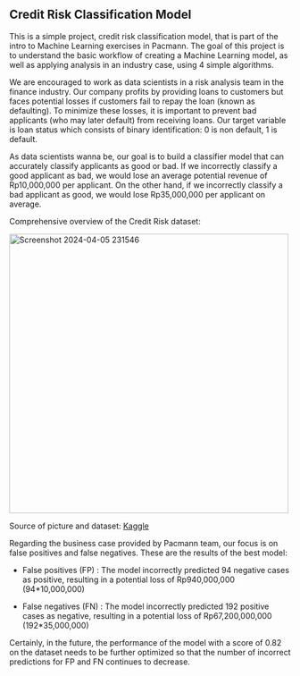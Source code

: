 ## Credit Risk Classification Model

This is a simple project, credit risk classification model, that is part of the intro to Machine Learning exercises in Pacmann. The goal of this project is to understand the basic workflow of creating a Machine Learning model, as well as applying analysis in an industry case, using 4 simple algorithms.

We are encouraged to work as data scientists in a risk analysis team in the finance industry. Our company profits by providing loans to customers but faces potential losses if customers fail to repay the loan (known as defaulting). To minimize these losses, it is important to prevent bad applicants (who may later default) from receiving loans. Our target variable is loan status which consists of binary identification: 0 is non default, 1 is default. 

As data scientists wanna be, our goal is to build a classifier model that can accurately classify applicants as good or bad. If we incorrectly classify a good applicant as bad, we would lose an average potential revenue of Rp10,000,000 per applicant. On the other hand, if we incorrectly classify a bad applicant as good, we would lose Rp35,000,000 per applicant on average.

Comprehensive overview of the Credit Risk dataset: 

<img width="500" alt="Screenshot 2024-04-05 231546" src="https://github.com/fandisnggarang/credit_risk_classifier/assets/141505705/e2049b80-0106-4e83-b794-f8ea355f139a">

Source of picture and dataset: [Kaggle](https://www.kaggle.com/datasets/laotse/credit-risk-dataset)

Regarding the business case provided by Pacmann team, our focus is on false positives and false negatives. These are the results of the best model:

- False positives (FP) : 
The model incorrectly predicted 94 negative cases as positive, resulting in a potential loss of Rp940,000,000 (94*10,000,000)

- False negatives (FN) : 
The model incorrectly predicted 192 positive cases as negative, resulting in a potential loss of Rp67,200,000,000 (192*35,000,000)

Certainly, in the future, the performance of the model with a score of 0.82 on the dataset needs to be further optimized so that the number of incorrect predictions for FP and FN continues to decrease.

